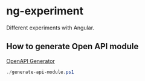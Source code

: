 # ng-experiment

Different experiments with Angular.

## How to generate Open API module

[OpenAPI Generator](https://openapi-generator.tech/)

```powershell
./generate-api-module.ps1
```

